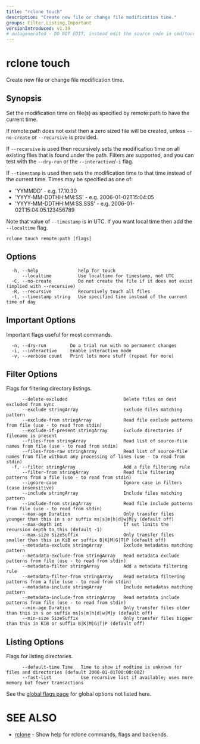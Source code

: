 ```yaml
---
title: "rclone touch"
description: "Create new file or change file modification time."
groups: Filter,Listing,Important
versionIntroduced: v1.39
# autogenerated - DO NOT EDIT, instead edit the source code in cmd/touch/ and as part of making a release run "make commanddocs"
---
```

# rclone touch

Create new file or change file modification time.

## Synopsis


Set the modification time on file(s) as specified by remote:path to
have the current time.

If remote:path does not exist then a zero sized file will be created,
unless `--no-create` or `--recursive` is provided.

If `--recursive` is used then recursively sets the modification
time on all existing files that is found under the path. Filters are supported,
and you can test with the `--dry-run` or the `--interactive`/`-i` flag.

If `--timestamp` is used then sets the modification time to that
time instead of the current time. Times may be specified as one of:

- 'YYMMDD' - e.g. 17.10.30
- 'YYYY-MM-DDTHH:MM:SS' - e.g. 2006-01-02T15:04:05
- 'YYYY-MM-DDTHH:MM:SS.SSS' - e.g. 2006-01-02T15:04:05.123456789

Note that value of `--timestamp` is in UTC. If you want local time
then add the `--localtime` flag.


```
rclone touch remote:path [flags]
```

## Options

```
  -h, --help               help for touch
      --localtime          Use localtime for timestamp, not UTC
  -C, --no-create          Do not create the file if it does not exist (implied with --recursive)
  -R, --recursive          Recursively touch all files
  -t, --timestamp string   Use specified time instead of the current time of day
```


## Important Options

Important flags useful for most commands.

```
  -n, --dry-run         Do a trial run with no permanent changes
  -i, --interactive     Enable interactive mode
  -v, --verbose count   Print lots more stuff (repeat for more)
```

## Filter Options

Flags for filtering directory listings.

```
      --delete-excluded                     Delete files on dest excluded from sync
      --exclude stringArray                 Exclude files matching pattern
      --exclude-from stringArray            Read file exclude patterns from file (use - to read from stdin)
      --exclude-if-present stringArray      Exclude directories if filename is present
      --files-from stringArray              Read list of source-file names from file (use - to read from stdin)
      --files-from-raw stringArray          Read list of source-file names from file without any processing of lines (use - to read from stdin)
  -f, --filter stringArray                  Add a file filtering rule
      --filter-from stringArray             Read file filtering patterns from a file (use - to read from stdin)
      --ignore-case                         Ignore case in filters (case insensitive)
      --include stringArray                 Include files matching pattern
      --include-from stringArray            Read file include patterns from file (use - to read from stdin)
      --max-age Duration                    Only transfer files younger than this in s or suffix ms|s|m|h|d|w|M|y (default off)
      --max-depth int                       If set limits the recursion depth to this (default -1)
      --max-size SizeSuffix                 Only transfer files smaller than this in KiB or suffix B|K|M|G|T|P (default off)
      --metadata-exclude stringArray        Exclude metadatas matching pattern
      --metadata-exclude-from stringArray   Read metadata exclude patterns from file (use - to read from stdin)
      --metadata-filter stringArray         Add a metadata filtering rule
      --metadata-filter-from stringArray    Read metadata filtering patterns from a file (use - to read from stdin)
      --metadata-include stringArray        Include metadatas matching pattern
      --metadata-include-from stringArray   Read metadata include patterns from file (use - to read from stdin)
      --min-age Duration                    Only transfer files older than this in s or suffix ms|s|m|h|d|w|M|y (default off)
      --min-size SizeSuffix                 Only transfer files bigger than this in KiB or suffix B|K|M|G|T|P (default off)
```

## Listing Options

Flags for listing directories.

```
      --default-time Time   Time to show if modtime is unknown for files and directories (default 2000-01-01T00:00:00Z)
      --fast-list           Use recursive list if available; uses more memory but fewer transactions
```

See the [global flags page](/flags/) for global options not listed here.

# SEE ALSO

* [rclone](/commands/rclone/)	 - Show help for rclone commands, flags and backends.


